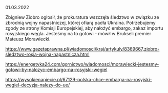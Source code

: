 01.03.2022

Zbigniew Ziobro ogłosił, że prokuratura wszczęła śledztwo w związku ze zbrodnią wojny napastniczej, której ofiarą padła Ukraina. Potrzebujemy zgody ze strony Komisji Europejskiej, aby nałożyć embargo, zakaz importu rosyjskiego węgla. Jesteśmy na to gotowi - mówił w Brukseli premier Mateusz Morawiecki.

https://www.gazetaprawna.pl/wiadomosci/kraj/artykuly/8369667,ziobro-sledztwo-rosja-wojna-napastnicza.html

https://energetyka24.com/gornictwo/wiadomosci/morawiecki-jestesmy-gotowi-by-nalozyc-embargo-na-rosyjski-wegiel

https://wysokienapiecie.pl/67129-polska-chce-embarga-na-rosyjski-wegiel-decyzja-nalezy-do-ue/